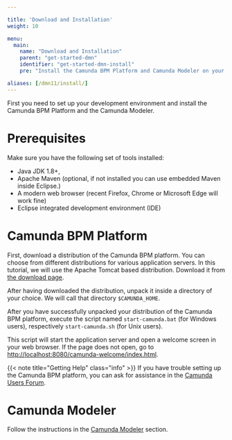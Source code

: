 ```yaml
---

title: 'Download and Installation'
weight: 10

menu:
  main:
    name: "Download and Installation"
    parent: "get-started-dmn"
    identifier: "get-started-dmn-install"
    pre: "Install the Camunda BPM Platform and Camunda Modeler on your machine."

aliases: [/dmn11/install/]
---
```


First you need to set up your development environment and install the Camunda BPM Platform and the Camunda Modeler.


# Prerequisites

Make sure you have the following set of tools installed:

* Java JDK 1.8+,
* Apache Maven (optional, if not installed you can use embedded Maven inside Eclipse.)
* A modern web browser (recent Firefox, Chrome or Microsoft Edge will work fine)
* Eclipse integrated development environment (IDE)


# Camunda BPM Platform

First, download a distribution of the Camunda BPM platform. You can choose from different distributions for various application servers. In this tutorial, we will use the Apache Tomcat based distribution. Download it from [the download page](https://camunda.com/download/).

After having downloaded the distribution, unpack it inside a directory of your choice. We will call that directory `$CAMUNDA_HOME`.

After you have successfully unpacked your distribution of the Camunda BPM platform, execute the script named `start-camunda.bat` (for Windows users), respectively `start-camunda.sh` (for Unix users).

This script will start the application server and open a welcome screen in your web browser. If the page does not open, go to [http://localhost:8080/camunda-welcome/index.html](http://localhost:8080/camunda-welcome/index.html).

{{< note title="Getting Help" class="info" >}}
If you have trouble setting up the Camunda BPM platform, you can ask for assistance in the [Camunda Users Forum](https://forum.camunda.org/).


# Camunda Modeler

Follow the instructions in the [Camunda Modeler](/manual/latest/installation/camunda-modeler) section.
